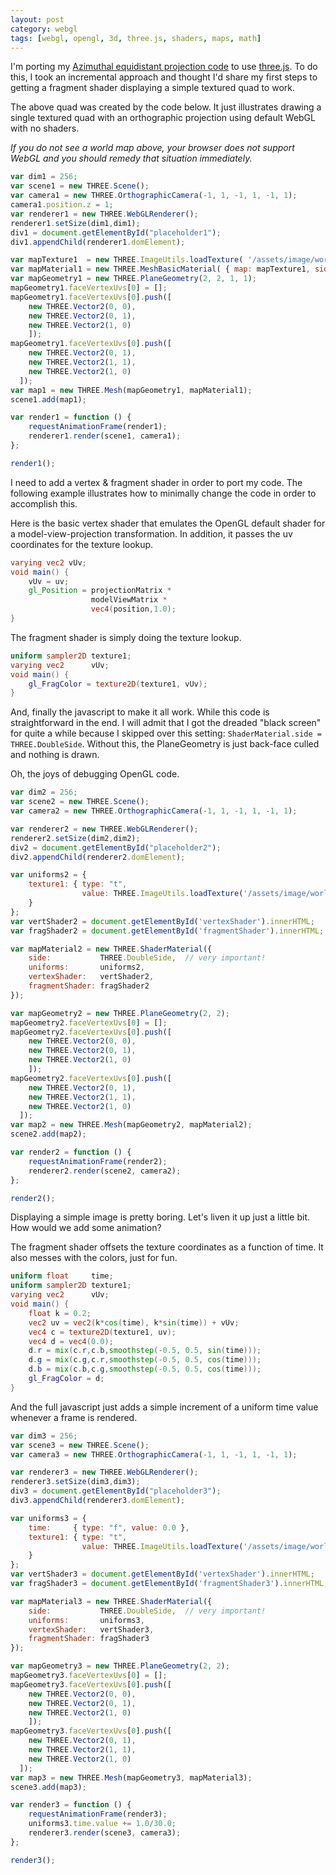 ```yaml
---
layout: post
category: webgl
tags: [webgl, opengl, 3d, three.js, shaders, maps, math]
---
```


<script src="/assets/js/three.min.65.js"></script>

I'm porting my [Azimuthal equidistant projection
code](http://www.rogerandwendy.com/roger/azeq/index.html) to use
[three.js](http://threejs.org/).  To do this, I took an incremental
approach and thought I'd share my first steps to getting a fragment
shader displaying a simple textured quad to work.

<div id="placeholder1"></div>

The above quad was created by the code below.  It just illustrates
drawing a single textured quad with an orthographic projection using
default WebGL with no shaders.

*If you do not see a world map above, your browser does not support WebGL
and you should remedy that situation immediately.*

```javascript
var dim1 = 256;
var scene1 = new THREE.Scene();
var camera1 = new THREE.OrthographicCamera(-1, 1, -1, 1, -1, 1);
camera1.position.z = 1;
var renderer1 = new THREE.WebGLRenderer();
renderer1.setSize(dim1,dim1);
div1 = document.getElementById("placeholder1");
div1.appendChild(renderer1.domElement);

var mapTexture1  = new THREE.ImageUtils.loadTexture( '/assets/image/world512x256.jpg' );
var mapMaterial1 = new THREE.MeshBasicMaterial( { map: mapTexture1, side: THREE.DoubleSide } );
var mapGeometry1 = new THREE.PlaneGeometry(2, 2, 1, 1);
mapGeometry1.faceVertexUvs[0] = [];
mapGeometry1.faceVertexUvs[0].push([
    new THREE.Vector2(0, 0),
    new THREE.Vector2(0, 1),
    new THREE.Vector2(1, 0)
    ]);
mapGeometry1.faceVertexUvs[0].push([
    new THREE.Vector2(0, 1),
    new THREE.Vector2(1, 1),
    new THREE.Vector2(1, 0)
  ]);
var map1 = new THREE.Mesh(mapGeometry1, mapMaterial1);
scene1.add(map1);

var render1 = function () {
    requestAnimationFrame(render1);
    renderer1.render(scene1, camera1);
};

render1();
```

<script>
    var dim1 = 256;
    var scene1 = new THREE.Scene();
    var camera1 = new THREE.OrthographicCamera(-1, 1, -1, 1, -1, 1);
    camera1.position.z = 1;
    var renderer1 = new THREE.WebGLRenderer();
    renderer1.setSize(dim1,dim1);
    div1 = document.getElementById("placeholder1");
    div1.appendChild(renderer1.domElement);

    var mapTexture1  = new THREE.ImageUtils.loadTexture( '/assets/image/world512x256.jpg' );
    var mapMaterial1 = new THREE.MeshBasicMaterial( { map: mapTexture1, side: THREE.DoubleSide } );
    var mapGeometry1 = new THREE.PlaneGeometry(2, 2, 1, 1);
    mapGeometry1.faceVertexUvs[0] = [];
    mapGeometry1.faceVertexUvs[0].push([
        new THREE.Vector2(0, 0),
        new THREE.Vector2(0, 1),
        new THREE.Vector2(1, 0)
        ]);
    mapGeometry1.faceVertexUvs[0].push([
        new THREE.Vector2(0, 1),
        new THREE.Vector2(1, 1),
        new THREE.Vector2(1, 0)
      ]);
    var map1 = new THREE.Mesh(mapGeometry1, mapMaterial1);
    scene1.add(map1);

    var render1 = function () {
        requestAnimationFrame(render1);
        renderer1.render(scene1, camera1);
    };

    render1();
</script>

I need to add a vertex & fragment shader in order to port my code.
The following example illustrates how to minimally change the code in
order to accomplish this.

<div id="placeholder2"></div>

Here is the basic vertex shader that emulates the OpenGL default
shader for a model-view-projection transformation.  In addition, it
passes the uv coordinates for the texture lookup.

```glsl
varying vec2 vUv;
void main() {
    vUv = uv;
    gl_Position = projectionMatrix *
                  modelViewMatrix *
                  vec4(position,1.0);
}
```

<script id="vertexShader" type="x-shader/x-vertex">
    varying vec2 vUv;
    void main() {
        vUv = uv;
        gl_Position = projectionMatrix *
                      modelViewMatrix *
                      vec4(position,1.0);
    }
</script>

The fragment shader is simply doing the texture lookup.

```glsl
uniform sampler2D texture1;
varying vec2      vUv;
void main() {
    gl_FragColor = texture2D(texture1, vUv);
}
```

<script id="fragmentShader" type="x-shader/x-fragment">
    uniform sampler2D texture1;
    varying vec2      vUv;
    void main() {
        gl_FragColor = texture2D(texture1, vUv);
    }
</script>

And, finally the javascript to make it all work.  While this code is
straightforward in the end.  I will admit that I got the dreaded "black
screen" for quite a while because I skipped over this setting:
`ShaderMaterial.side = THREE.DoubleSide`.  Without this, the
PlaneGeometry is just back-face culled and nothing is drawn.

Oh, the joys of debugging OpenGL code.

```javascript
var dim2 = 256;
var scene2 = new THREE.Scene();
var camera2 = new THREE.OrthographicCamera(-1, 1, -1, 1, -1, 1);

var renderer2 = new THREE.WebGLRenderer();
renderer2.setSize(dim2,dim2);
div2 = document.getElementById("placeholder2");
div2.appendChild(renderer2.domElement);

var uniforms2 = {
    texture1: { type: "t",
                value: THREE.ImageUtils.loadTexture('/assets/image/world512x256.jpg')
    }
};
var vertShader2 = document.getElementById('vertexShader').innerHTML;
var fragShader2 = document.getElementById('fragmentShader').innerHTML;

var mapMaterial2 = new THREE.ShaderMaterial({
    side:           THREE.DoubleSide,  // very important!
    uniforms:       uniforms2,
    vertexShader:   vertShader2,
    fragmentShader: fragShader2
});

var mapGeometry2 = new THREE.PlaneGeometry(2, 2);
mapGeometry2.faceVertexUvs[0] = [];
mapGeometry2.faceVertexUvs[0].push([
    new THREE.Vector2(0, 0),
    new THREE.Vector2(0, 1),
    new THREE.Vector2(1, 0)
    ]);
mapGeometry2.faceVertexUvs[0].push([
    new THREE.Vector2(0, 1),
    new THREE.Vector2(1, 1),
    new THREE.Vector2(1, 0)
  ]);
var map2 = new THREE.Mesh(mapGeometry2, mapMaterial2);
scene2.add(map2);

var render2 = function () {
    requestAnimationFrame(render2);
    renderer2.render(scene2, camera2);
};

render2();
```

<script>
    var dim2 = 256;
    var scene2 = new THREE.Scene();
    var camera2 = new THREE.OrthographicCamera(-1, 1, -1, 1, -1, 1);

    var renderer2 = new THREE.WebGLRenderer();
    renderer2.setSize(dim2,dim2);
    div2 = document.getElementById("placeholder2");
    div2.appendChild(renderer2.domElement);

    var uniforms2 = {
        texture1: { type: "t",
                    value: THREE.ImageUtils.loadTexture('/assets/image/world512x256.jpg')
        }
    };
    var vertShader2 = document.getElementById('vertexShader').innerHTML;
    var fragShader2 = document.getElementById('fragmentShader').innerHTML;

    var mapMaterial2 = new THREE.ShaderMaterial({
        side:           THREE.DoubleSide,  // very important!
        uniforms:       uniforms2,
        vertexShader:   vertShader2,
        fragmentShader: fragShader2
    });

    var mapGeometry2 = new THREE.PlaneGeometry(2, 2);
    mapGeometry2.faceVertexUvs[0] = [];
    mapGeometry2.faceVertexUvs[0].push([
        new THREE.Vector2(0, 0),
        new THREE.Vector2(0, 1),
        new THREE.Vector2(1, 0)
        ]);
    mapGeometry2.faceVertexUvs[0].push([
        new THREE.Vector2(0, 1),
        new THREE.Vector2(1, 1),
        new THREE.Vector2(1, 0)
      ]);
    var map2 = new THREE.Mesh(mapGeometry2, mapMaterial2);
    scene2.add(map2);

    var render2 = function () {
        requestAnimationFrame(render2);
        renderer2.render(scene2, camera2);
    };

    render2();
</script>

Displaying a simple image is pretty boring.  Let's liven it up
just a little bit.  How would we add some animation?

<div id="placeholder3"></div>

The fragment shader offsets the texture coordinates as a function of
time.  It also messes with the colors, just for fun.

```glsl
uniform float     time;
uniform sampler2D texture1;
varying vec2      vUv;
void main() {
    float k = 0.2;
    vec2 uv = vec2(k*cos(time), k*sin(time)) + vUv;
    vec4 c = texture2D(texture1, uv);
    vec4 d = vec4(0.0);
    d.r = mix(c.r,c.b,smoothstep(-0.5, 0.5, sin(time)));
    d.g = mix(c.g,c.r,smoothstep(-0.5, 0.5, cos(time)));
    d.b = mix(c.b,c.g,smoothstep(-0.5, 0.5, cos(time)));
    gl_FragColor = d;
}
```
<script id="fragmentShader3" type="x-shader/x-fragment">
    uniform float     time;
    uniform sampler2D texture1;
    varying vec2      vUv;
    void main() {
        float k = 0.2;
        vec2 uv = vec2(k*cos(time), k*sin(time)) + vUv;
        vec4 c = texture2D(texture1, uv);
        vec4 d = vec4(0.0);
        d.r = mix(c.r,c.b,smoothstep(-0.5, 0.5, sin(time)));
        d.g = mix(c.g,c.r,smoothstep(-0.5, 0.5, cos(time)));
        d.b = mix(c.b,c.g,smoothstep(-0.5, 0.5, cos(time)));
        gl_FragColor = d;
    }
</script>

And the full javascript just adds a simple increment of a uniform time
value whenever a frame is rendered.

```javascript
var dim3 = 256;
var scene3 = new THREE.Scene();
var camera3 = new THREE.OrthographicCamera(-1, 1, -1, 1, -1, 1);

var renderer3 = new THREE.WebGLRenderer();
renderer3.setSize(dim3,dim3);
div3 = document.getElementById("placeholder3");
div3.appendChild(renderer3.domElement);

var uniforms3 = {
    time:     { type: "f", value: 0.0 },
    texture1: { type: "t",
                value: THREE.ImageUtils.loadTexture('/assets/image/world512x256.jpg')
    }
};
var vertShader3 = document.getElementById('vertexShader').innerHTML;
var fragShader3 = document.getElementById('fragmentShader3').innerHTML;

var mapMaterial3 = new THREE.ShaderMaterial({
    side:           THREE.DoubleSide,  // very important!
    uniforms:       uniforms3,
    vertexShader:   vertShader3,
    fragmentShader: fragShader3
});

var mapGeometry3 = new THREE.PlaneGeometry(2, 2);
mapGeometry3.faceVertexUvs[0] = [];
mapGeometry3.faceVertexUvs[0].push([
    new THREE.Vector2(0, 0),
    new THREE.Vector2(0, 1),
    new THREE.Vector2(1, 0)
    ]);
mapGeometry3.faceVertexUvs[0].push([
    new THREE.Vector2(0, 1),
    new THREE.Vector2(1, 1),
    new THREE.Vector2(1, 0)
  ]);
var map3 = new THREE.Mesh(mapGeometry3, mapMaterial3);
scene3.add(map3);

var render3 = function () {
    requestAnimationFrame(render3);
    uniforms3.time.value += 1.0/30.0;
    renderer3.render(scene3, camera3);
};

render3();
```

<script>
    var dim3 = 256;
    var scene3 = new THREE.Scene();
    var camera3 = new THREE.OrthographicCamera(-1, 1, -1, 1, -1, 1);

    var renderer3 = new THREE.WebGLRenderer();
    renderer3.setSize(dim3,dim3);
    div3 = document.getElementById("placeholder3");
    div3.appendChild(renderer3.domElement);

    var uniforms3 = {
        time:     { type: "f", value: 0.0 },
        texture1: { type: "t",
                    value: THREE.ImageUtils.loadTexture('/assets/image/world512x256.jpg')
        }
    };
    var vertShader3 = document.getElementById('vertexShader').innerHTML;
    var fragShader3 = document.getElementById('fragmentShader3').innerHTML;

    var mapMaterial3 = new THREE.ShaderMaterial({
        side:           THREE.DoubleSide,  // very important!
        uniforms:       uniforms3,
        vertexShader:   vertShader3,
        fragmentShader: fragShader3
    });

    var mapGeometry3 = new THREE.PlaneGeometry(2, 2);
    mapGeometry3.faceVertexUvs[0] = [];
    mapGeometry3.faceVertexUvs[0].push([
        new THREE.Vector2(0, 0),
        new THREE.Vector2(0, 1),
        new THREE.Vector2(1, 0)
        ]);
    mapGeometry3.faceVertexUvs[0].push([
        new THREE.Vector2(0, 1),
        new THREE.Vector2(1, 1),
        new THREE.Vector2(1, 0)
      ]);
    var map3 = new THREE.Mesh(mapGeometry3, mapMaterial3);
    scene3.add(map3);

    var render3 = function () {
        requestAnimationFrame(render3);
        uniforms3.time.value += 1.0/30.0;
        renderer3.render(scene3, camera3);
    };

    render3();
</script>
